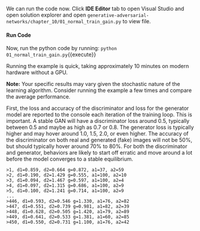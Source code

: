 We can run the code now. Click **IDE Editor** tab to open Visual Studio and open solution explorer and open `generative-adversarial-networks/chapter_10/01_normal_train_gain.py` to view file.

#### Run Code

Now, run the python code by running: `python 01_normal_train_gain.py`{{execute}}


Running the example is quick, taking approximately 10 minutes on modern hardware without
a GPU.

**Note:** Your specific results may vary given the stochastic nature of the learning algorithm.
Consider running the example a few times and compare the average performance.

First, the loss and accuracy of the discriminator and loss for the generator model are reported
to the console each iteration of the training loop. This is important. A stable GAN will have
a discriminator loss around 0.5, typically between 0.5 and maybe as high as 0.7 or 0.8. The
generator loss is typically higher and may hover around 1.0, 1.5, 2.0, or even higher.
The accuracy of the discriminator on both real and generated (fake) images will not be
50%, but should typically hover around 70% to 80%. For both the discriminator and generator,
behaviors are likely to start off erratic and move around a lot before the model converges to a
stable equilibrium.

```
>1, d1=0.859, d2=0.664 g=0.872, a1=37, a2=59
>2, d1=0.190, d2=1.429 g=0.555, a1=100, a2=10
>3, d1=0.094, d2=1.467 g=0.597, a1=100, a2=4
>4, d1=0.097, d2=1.315 g=0.686, a1=100, a2=9
>5, d1=0.100, d2=1.241 g=0.714, a1=100, a2=9
...
>446, d1=0.593, d2=0.546 g=1.330, a1=76, a2=82
>447, d1=0.551, d2=0.739 g=0.981, a1=82, a2=39
>448, d1=0.628, d2=0.505 g=1.420, a1=79, a2=89
>449, d1=0.641, d2=0.533 g=1.381, a1=60, a2=85
>450, d1=0.550, d2=0.731 g=1.100, a1=76, a2=42
```
